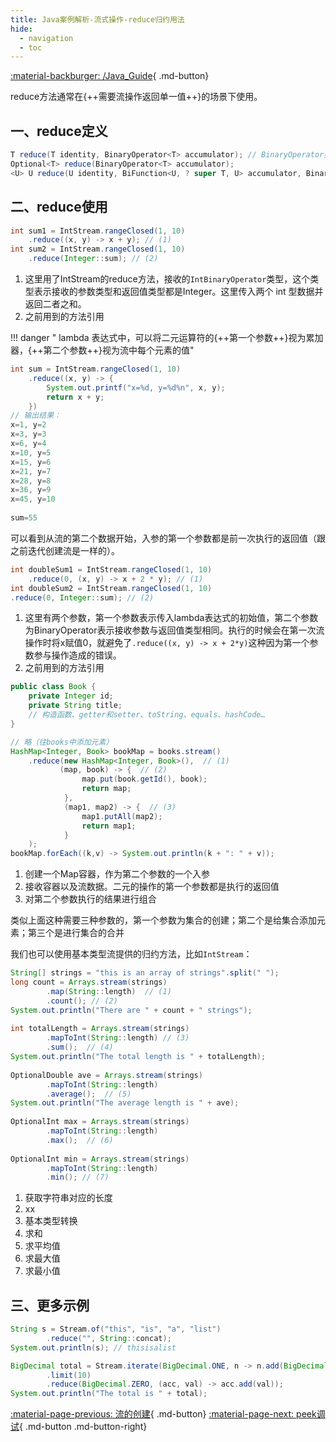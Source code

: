 ```yaml
---
title: Java案例解析-流式操作-reduce归约用法
hide:
  - navigation
  - toc
---
```


[:material-backburger: /Java_Guide](index.md#五流式操作){ .md-button}

reduce方法通常在{++需要流操作返回单一值++}的场景下使用。

## 一、reduce定义

```  java linenums="1" title="1-1 reduce的三种方法定义：入参不同"
T reduce(T identity, BinaryOperator<T> accumulator); // BinaryOperator类型表示入参类型和返回类型一致
Optional<T> reduce(BinaryOperator<T> accumulator);
<U> U reduce(U identity, BiFunction<U, ? super T, U> accumulator, BinaryOperator<U> combiner); // BiFunction表示参数与返回值类型都可以不同
```

## 二、reduce使用

```  java linenums="1" title="2-1 reduce(BinaryOperator<T> accumulator)实现整数求和"
int sum1 = IntStream.rangeClosed(1, 10)
    .reduce((x, y) -> x + y); // (1)
int sum2 = IntStream.rangeClosed(1, 10)
    .reduce(Integer::sum); // (2)
```

1.  这里用了IntStream的reduce方法，接收的`IntBinaryOperator`类型，这个类型表示接收的参数类型和返回值类型都是Integer。这里传入两个 int 型数据并返回二者之和。
2.  之前用到的方法引用

!!! danger " lambda 表达式中，可以将二元运算符的{++第一个参数++}视为累加器，{++第二个参数++}视为流中每个元素的值"

``` java linenums="1" title="2-2 实现整数求和，看看两个入参的流执行中第一个参数值是啥"
int sum = IntStream.rangeClosed(1, 10)
    .reduce((x, y) -> {
        System.out.printf("x=%d, y=%d%n", x, y); 
        return x + y;
    })
// 输出结果：    
x=1, y=2
x=3, y=3
x=6, y=4
x=10, y=5
x=15, y=6
x=21, y=7
x=28, y=8
x=36, y=9
x=45, y=10
　
sum=55    
```

可以看到从流的第二个数据开始，入参的第一个参数都是前一次执行的返回值（跟之前迭代创建流是一样的）。


```  java linenums="1" title="2-3 reduce(T identity, BinaryOperator<T> accumulator);实现整数×2再求和"
int doubleSum1 = IntStream.rangeClosed(1, 10)
    .reduce(0, (x, y) -> x + 2 * y); // (1)
int doubleSum2 = IntStream.rangeClosed(1, 10)
.reduce(0, Integer::sum); // (2)
```

1.  这里有两个参数，第一个参数表示传入lambda表达式的初始值，第二个参数为BinaryOperator表示接收参数与返回值类型相同。执行的时候会在第一次流操作时将x赋值0，就避免了`.reduce((x, y) -> x + 2*y)`这种因为第一个参数参与操作造成的错误。
2.  之前用到的方法引用

```  java linenums="1" title="2-4 reduce(U identity, BiFunction<U, ? super T, U> accumulator,BinaryOperator<U> combiner) 将Book添加到Map中"
public class Book {
    private Integer id;
    private String title;
    // 构造函数、getter和setter、toString、equals、hashCode…
}

// 略（往books中添加元素）
HashMap<Integer, Book> bookMap = books.stream()
    .reduce(new HashMap<Integer, Book>(),  // (1)
           (map, book) -> {  // (2)
                map.put(book.getId(), book);
                return map;
            },
            (map1, map2) -> {  // (3)
                map1.putAll(map2);
                return map1;
            }
    );
bookMap.forEach((k,v) -> System.out.println(k + ": " + v));
```

1.  创建一个Map容器，作为第二个参数的一个入参
2.  接收容器以及流数据。二元的操作的第一个参数都是执行的返回值
3.  对第二个参数执行的结果进行组合

类似上面这种需要三种参数的，第一个参数为集合的创建；第二个是给集合添加元素；第三个是进行集合的合并

我们也可以使用基本类型流提供的归约方法，比如`IntStream`：
``` java linenums="1" title="2-5 使用IntStream归约函数"
String[] strings = "this is an array of strings".split(" ");
long count = Arrays.stream(strings)
        .map(String::length)  // (1)
        .count(); // (2)
System.out.println("There are " + count + " strings");
　
int totalLength = Arrays.stream(strings)
        .mapToInt(String::length) // (3)
        .sum();  // (4)
System.out.println("The total length is " + totalLength);
　
OptionalDouble ave = Arrays.stream(strings)
        .mapToInt(String::length) 
        .average();  // (5)
System.out.println("The average length is " + ave);
　
OptionalInt max = Arrays.stream(strings)
        .mapToInt(String::length)
        .max();  // (6)
　
OptionalInt min = Arrays.stream(strings)
        .mapToInt(String::length) 
        .min(); // (7)
```

1.  获取字符串对应的长度
2.  xx
3.  基本类型转换
4.  求和
5.  求平均值
6.  求最大值
7.  求最小值

## 三、更多示例

``` java linenums="1" title="3-1 拼接字符串"
String s = Stream.of("this", "is", "a", "list")
        .reduce("", String::concat);
System.out.println(s); // thisisalist
```

``` java linenums="1" title="3-2 利用 reduce 方法对 BigDecimal 求和"
BigDecimal total = Stream.iterate(BigDecimal.ONE, n -> n.add(BigDecimal.ONE))
        .limit(10)
        .reduce(BigDecimal.ZERO, (acc, val) -> acc.add(val)); 
System.out.println("The total is " + total);
```

[:material-page-previous: 流的创建](stream_of.md){ .md-button}  [:material-page-next: peek调试](stream_peek.md){ .md-button .md-button-right}